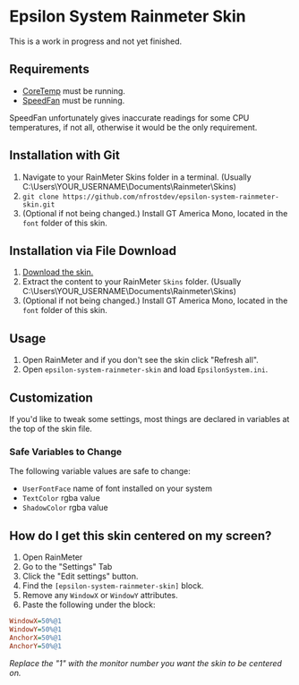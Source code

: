 # Epsilon System Rainmeter Skin
This is a work in progress and not yet finished.

## Requirements
* [CoreTemp](https://www.alcpu.com/CoreTemp/) must be running.
* [SpeedFan](http://www.almico.com/speedfan.php) must be running.

SpeedFan unfortunately gives inaccurate readings for some CPU temperatures, if not all, otherwise it would be the only requirement.

## Installation with Git
1. Navigate to your RainMeter Skins folder in a terminal. (Usually C:\Users\YOUR_USERNAME\Documents\Rainmeter\Skins)
2. `git clone https://github.com/nfrostdev/epsilon-system-rainmeter-skin.git` 
3. (Optional if not being changed.) Install GT America Mono, located in the `font` folder of this skin.

## Installation via File Download
1. [Download the skin.](https://github.com/nfrostdev/epsilon-system-rainmeter-skin/archive/main.zip)
2. Extract the content to your RainMeter `Skins` folder. (Usually C:\Users\YOUR_USERNAME\Documents\Rainmeter\Skins)
3. (Optional if not being changed.) Install GT America Mono, located in the `font` folder of this skin.

## Usage
1. Open RainMeter and if you don't see the skin click "Refresh all".
2. Open `epsilon-system-rainmeter-skin` and load `EpsilonSystem.ini`.

## Customization
If you'd like to tweak some settings, most things are declared in variables at the top of the skin file.

### Safe Variables to Change
The following variable values are safe to change:
* `UserFontFace` name of font installed on your system
* `TextColor` rgba value
* `ShadowColor` rgba value

## How do I get this skin centered on my screen?
1. Open RainMeter
2. Go to the "Settings" Tab
3. Click the "Edit settings" button.
4. Find the `[epsilon-system-rainmeter-skin]` block.
5. Remove any `WindowX` or `WindowY` attributes.
6. Paste the following under the block:
```ini
WindowX=50%@1
WindowY=50%@1
AnchorX=50%@1
AnchorY=50%@1
```
*Replace the "1" with the monitor number you want the skin to be centered on.*